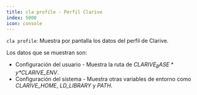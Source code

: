 ```yaml
---
title: cla profile - Perfil Clarive
index: 5000
icon: console
---
```


`cla profile`: Muestra por pantalla los datos del perfil de Clarive.

Los datos que se muestran son:

- Configuración del usuario - Muestra la ruta de *$CLARIVE_BASE* y *$CLARIVE_ENV*.
- Configuración del sistema - Muestra otras variables de entorno como *CLARIVE_HOME*, *LD_LIBRARY* y *PATH*.
